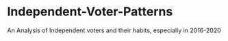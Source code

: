 # Independent-Voter-Patterns
An Analysis of Independent voters and their habits, especially in 2016-2020
